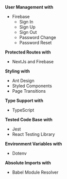 **User Management with**

- Firebase
  - Sign In
  - Sign Up
  - Sign Out
  - Password Change
  - Password Reset

**Protected Routes with**

- NextJs and Firebase

**Styling with**

- Ant Design
- Styled Components
- Page Transitions

**Type Support with**

- TypeScript

**Tested Code Base with**

- Jest
- React Testing Library

**Environment Variables with**

- Dotenv

**Absolute Imports with**

- Babel Module Resolver
